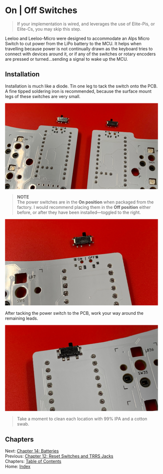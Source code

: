 # On | Off Switches
> If your implementation is wired, and leverages the use of Elite-Pis, or Elite-Cs, you may skip this step.

Leeloo and Leeloo-Micro were designed to accommodate an Alps Micro Switch to cut power from the LiPo battery to the MCU.  It helps when travelling because power is not continually drawn as the keyboard tries to connect with devices around it, or if any of the switches or rotary encoders are pressed or turned…sending a signal to wake up the MCU.

## Installation
Installation is much like a diode.  Tin one leg to tack the switch onto the PCB. A fine tipped soldering iron is recommended, because the surface mount legs of these switches are very small.

![Power Switchs: On Position](images/13-power-sw-on.png)

> **NOTE** \
> The power switches are in the **On position** when packaged from the factory.  I would recommend placing them in the **Off position** either before, or after they have been installed—toggled to the right.

![Power Switchs: Off Position](images/13-power-sw-off.png)

 After tacking the power switch to the PCB, work your way around the remaining leads.

![Power Switchs: Complete](images/13-power-sw-complete.png)

> Take a moment to clean each location with 99% IPA and a cotton swab.

## Chapters
Next: [Chapter 14: Batteries](14-Batteries.md) \
Previous: [Chapter 12: Reset Switches and TRRS Jacks](12-Reset-TRRS.md) \
Chapters: [Table of Contents](README.md) \
Home: [Index](/README.md)
